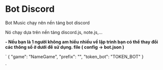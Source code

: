 # Bot Discord
Bot Music chạy nên nền tảng bot discord

Nó chạy dựa trên nền tảng discord.js, note.js,...

**- Nếu bạn là 1 người không am hiểu nhiều về lập trình bạn có thể thay đổi các thông số ở dưới để sử dụng.
file ( config -> bot.json )**

` 
{
    "game": "NameGame",
    "prefix": "",
    "token_bot": "TOKEN_BOT"
}

`
